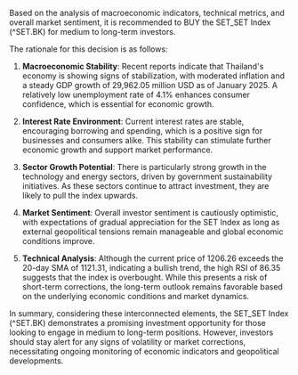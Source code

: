 Based on the analysis of macroeconomic indicators, technical metrics, and overall market sentiment, it is recommended to BUY the SET_SET Index (^SET.BK) for medium to long-term investors. 

The rationale for this decision is as follows:

1. **Macroeconomic Stability**: Recent reports indicate that Thailand's economy is showing signs of stabilization, with moderated inflation and a steady GDP growth of 29,962.05 million USD as of January 2025. A relatively low unemployment rate of 4.1% enhances consumer confidence, which is essential for economic growth.

2. **Interest Rate Environment**: Current interest rates are stable, encouraging borrowing and spending, which is a positive sign for businesses and consumers alike. This stability can stimulate further economic growth and support market performance.

3. **Sector Growth Potential**: There is particularly strong growth in the technology and energy sectors, driven by government sustainability initiatives. As these sectors continue to attract investment, they are likely to pull the index upwards.

4. **Market Sentiment**: Overall investor sentiment is cautiously optimistic, with expectations of gradual appreciation for the SET Index as long as external geopolitical tensions remain manageable and global economic conditions improve.

5. **Technical Analysis**: Although the current price of 1206.26 exceeds the 20-day SMA of 1121.31, indicating a bullish trend, the high RSI of 86.35 suggests that the index is overbought. While this presents a risk of short-term corrections, the long-term outlook remains favorable based on the underlying economic conditions and market dynamics.

In summary, considering these interconnected elements, the SET_SET Index (^SET.BK) demonstrates a promising investment opportunity for those looking to engage in medium to long-term positions. However, investors should stay alert for any signs of volatility or market corrections, necessitating ongoing monitoring of economic indicators and geopolitical developments.